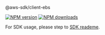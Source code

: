 @aws-sdk/client-ebs

[![NPM version](https://img.shields.io/npm/v/@aws-sdk/client-ebs/preview.svg)](https://www.npmjs.com/package/@aws-sdk/client-ebs)
[![NPM downloads](https://img.shields.io/npm/dm/@aws-sdk/client-ebs.svg)](https://www.npmjs.com/package/@aws-sdk/client-ebs)

For SDK usage, please step to [SDK reademe](https://github.com/aws/aws-sdk-js-v3).
